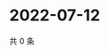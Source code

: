 # 2022-07-12

共 0 条

<!-- BEGIN WEIBO -->
<!-- 最后更新时间 Tue Jul 12 2022 19:14:00 GMT+0800 (China Standard Time) -->

<!-- END WEIBO -->
